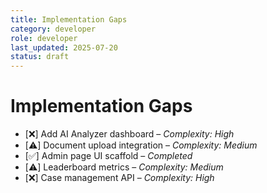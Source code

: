 ```yaml
---
title: Implementation Gaps
category: developer
role: developer
last_updated: 2025-07-20
status: draft
---
```

# Implementation Gaps

- [❌] Add AI Analyzer dashboard – *Complexity: High*
- [⚠️] Document upload integration – *Complexity: Medium*
- [✅] Admin page UI scaffold – *Completed*
- [⚠️] Leaderboard metrics – *Complexity: Medium*
- [❌] Case management API – *Complexity: High*